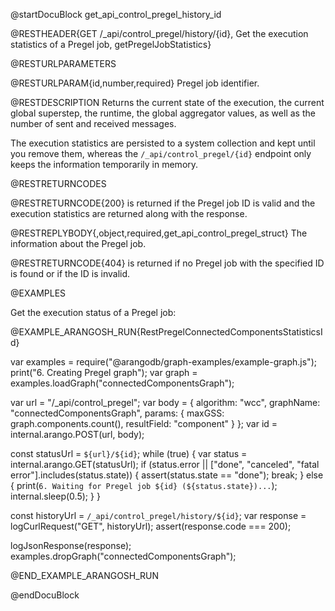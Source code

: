 @startDocuBlock get_api_control_pregel_history_id

@RESTHEADER{GET /_api/control_pregel/history/{id}, Get the execution statistics of a Pregel job, getPregelJobStatistics}

@RESTURLPARAMETERS

@RESTURLPARAM{id,number,required}
Pregel job identifier.

@RESTDESCRIPTION
Returns the current state of the execution, the current global superstep, the
runtime, the global aggregator values, as well as the number of sent and
received messages.

The execution statistics are persisted to a system collection and kept until you
remove them, whereas the `/_api/control_pregel/{id}` endpoint only keeps the
information temporarily in memory.

@RESTRETURNCODES

@RESTRETURNCODE{200}
is returned if the Pregel job ID is valid and the execution statistics are
returned along with the response.

@RESTREPLYBODY{,object,required,get_api_control_pregel_struct}
The information about the Pregel job.

@RESTRETURNCODE{404}
is returned if no Pregel job with the specified ID is found or if the ID
is invalid.

@EXAMPLES

Get the execution status of a Pregel job:

@EXAMPLE_ARANGOSH_RUN{RestPregelConnectedComponentsStatisticsId}

  var examples = require("@arangodb/graph-examples/example-graph.js");
  print("6. Creating Pregel graph");
  var graph = examples.loadGraph("connectedComponentsGraph");

  var url = "/_api/control_pregel";
  var body = {
    algorithm: "wcc",
    graphName: "connectedComponentsGraph",
    params: {
      maxGSS: graph.components.count(),
      resultField: "component"
    }
  };
  var id = internal.arango.POST(url, body);

  const statusUrl = `${url}/${id}`;
  while (true) {
    var status = internal.arango.GET(statusUrl);
    if (status.error || ["done", "canceled", "fatal error"].includes(status.state)) {
      assert(status.state == "done");
      break;
    } else {
      print(`6. Waiting for Pregel job ${id} (${status.state})...`);
      internal.sleep(0.5);
    }
  }

  const historyUrl = `/_api/control_pregel/history/${id}`;
  var response = logCurlRequest("GET", historyUrl);
  assert(response.code === 200);

  logJsonResponse(response);
  examples.dropGraph("connectedComponentsGraph");

@END_EXAMPLE_ARANGOSH_RUN

@endDocuBlock
